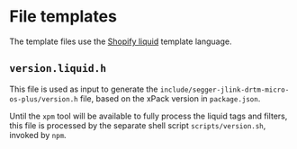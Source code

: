 # File templates

The template files use the [Shopify liquid](https://shopify.github.io/liquid/) template language.

## `version.liquid.h`

This file is used as input to generate the `include/segger-jlink-drtm-micro-os-plus/version.h` file, based on the xPack version in `package.json`.

Until the `xpm` tool will be available to fully process the liquid tags and filters, this file is processed by the separate shell script `scripts/version.sh`, invoked by `npm`.

